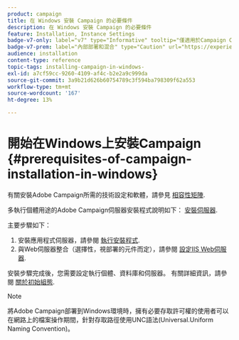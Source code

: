 ```yaml
---
product: campaign
title: 在 Windows 安裝 Campaign 的必要條件
description: 在 Windows 安裝 Campaign 的必要條件
feature: Installation, Instance Settings
badge-v7-only: label="v7" type="Informative" tooltip="僅適用於Campaign Classic v7"
badge-v7-prem: label="內部部署和混合" type="Caution" url="https://experienceleague.adobe.com/docs/campaign-classic/using/installing-campaign-classic/architecture-and-hosting-models/hosting-models-lp/hosting-models.html?lang=zh-Hant" tooltip="僅適用於內部部署和混合部署"
audience: installation
content-type: reference
topic-tags: installing-campaign-in-windows-
exl-id: a7cf59cc-9260-4109-af4c-b2e2a9c999da
source-git-commit: 3a9b21d626b60754789c3f594ba798309f62a553
workflow-type: tm+mt
source-wordcount: '167'
ht-degree: 13%

---
```


# 開始在Windows上安裝Campaign {#prerequisites-of-campaign-installation-in-windows}



有關安裝Adobe Campaign所需的技術設定和軟體，請參見 [相容性矩陣](../../rn/using/compatibility-matrix.md).

多執行個體用途的Adobe Campaign伺服器安裝程式說明如下： [安裝伺服器](../../installation/using/installing-the-server.md).

主要步驟如下：

1. 安裝應用程式伺服器，請參閱 [執行安裝程式](../../installation/using/installing-the-server.md#executing-the-installation-program).
1. 與Web伺服器整合（選擇性，視部署的元件而定），請參閱 [設定IIS Web伺服器](../../installation/using/integration-into-a-web-server-for-windows.md#configuring-the-iis-web-server).

安裝步驟完成後，您需要設定執行個體、資料庫和伺服器。 有關詳細資訊，請參閱 [關於初始組態](../../installation/using/about-initial-configuration.md).

>[!NOTE]
>
>將Adobe Campaign部署到Windows環境時，擁有必要存取許可權的使用者可以在網路上的檔案操作期間，針對存取路徑使用UNC語法(Universal.Uniform Naming Convention)。
